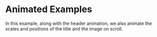 # Animated Examples

In this example, along with the header animation, we also animate the scales and positions of the title and the image on scroll.